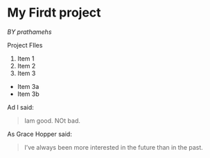 # My Firdt project
*BY prathamehs*

Project FIles 
1. Item 1
2. Item 2
3. Item 3
 * Item 3a
 * Item 3b

Ad I said:
> Iam good.
> NOt bad.

As Grace Hopper said:
> I’ve always been more interested
> in the future than in the past.
